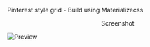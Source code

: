 Pinterest style grid - Build using Materializecss

<p align=center> Screenshot </p>

![Preview](https://media.giphy.com/media/25bgyfkjzvurNY6XW7/giphy.gif)
